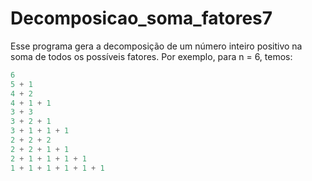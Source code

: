 # Decomposicao_soma_fatores7

Esse programa gera a decomposição de um número inteiro positivo na soma de todos os possı́veis fatores. Por exemplo, para n = 6, temos:
~~~c
6
5 + 1
4 + 2
4 + 1 + 1
3 + 3
3 + 2 + 1
3 + 1 + 1 + 1
2 + 2 + 2
2 + 2 + 1 + 1
2 + 1 + 1 + 1 + 1
1 + 1 + 1 + 1 + 1 + 1
~~~
